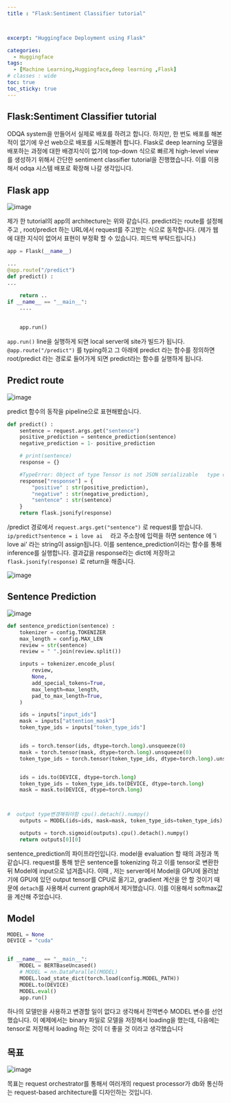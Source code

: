 ```yaml
---
title : "Flask:Sentiment Classifier tutorial"



excerpt: "Huggingface Deployment using Flask"

categories:
  - Huggingface
tags:
  - [Machine Learning,Huggingface,deep learning ,Flask]
# classes : wide
toc: true
toc_sticky: true
---
```

## Flask:Sentiment Classifier tutorial

ODQA system을 만들어서 실제로 배포를 하려고 합니다. 하지만, 한 번도 배포를 해본 적이 없기에 우선 web으로 배포를 시도해볼려 합니다. Flask로 deep learning 모델을 배포하는 과정에 대한 배경지식이 없기에 top-down 식으로 빠르게 high-level view를 생성하기 위해서 간단한 sentiment classifier tutorial을 진행했습니다. 이를 이용해서 odqa 시스템 배포로 확장해 나갈 생각입니다.



## Flask app

![image](https://user-images.githubusercontent.com/50165842/144746873-87661625-6cd1-45ed-be3b-9646ef0d185e.png)

제가 한 tutorial의 app의 architecture는 위와 같습니다. predict라는 route를 설정해주고 , root/predict 하는 URL에서 request를 주고받는 식으로 동작합니다. (제가 웹에 대한 지식이 없어서 표현이 부정확 할 수 있습니다. 피드백 부탁드립니다.)



```python
app = Flask(__name__)

...
@app.route("/predict")
def predict() :
...

	return ..
if __name__ == "__main__":
	....
	
	
    app.run()

```

`app.run()` line을 실행하게 되면 local server에 site가 빌드가 됩니다. `@app.route("/predict")` 를 typing하고 그 아래에 predict 라는 함수를 정의하면 root/predict 라는 경로로 들어가게 되면 predict라는 함수를 실행하게 됩니다.

## Predict route

![image](https://user-images.githubusercontent.com/50165842/144747174-1a0a5da4-2d4b-4f65-96d5-6b39ddc90fd4.png)

predict 함수의 동작을 pipeline으로 표현해봤습니다. 

```python
def predict() :
    sentence = request.args.get("sentence")
    positive_prediction = sentence_prediction(sentence)
    negative_prediction = 1- positive_prediction

    # print(sentence)
    response = {}

    #TypeError: Object of type Tensor is not JSON serializable   type change str
    response["response"] = {
        "positive" : str(positive_prediction),
        "negative" : str(negative_prediction),
        "sentence" : str(sentence)
    }
    return flask.jsonify(response)
```

/predict 경로에서 `request.args.get("sentence")` 로 request를 받습니다. `ip/predict?sentence = i love ai  ` 라고 주소창에 입력을 하면 sentence 에 'i love ai' 라는 string이 assign됩니다. 이를 sentence_prediction이라는 함수를 통해 inference를 실행합니다. 결과값을 response라는 dict에 저장하고 `flask.jsonify(response)` 로 return을 해줍니다. 

![image](https://user-images.githubusercontent.com/50165842/144747416-08b47571-916f-46f6-b513-86b99675f03c.png)



## Sentence Prediction

![image](https://user-images.githubusercontent.com/50165842/144747443-57c91d81-1c41-404b-bc74-a7509012292b.png)

```python
def sentence_prediction(sentence) :
    tokenizer = config.TOKENIZER
    max_length = config.MAX_LEN
    review = str(sentence)
    review = " ".join(review.split())

    inputs = tokenizer.encode_plus(
        review,
        None,
        add_special_tokens=True,
        max_length=max_length,
        pad_to_max_length=True,
    )

    ids = inputs["input_ids"]
    mask = inputs["attention_mask"]
    token_type_ids = inputs["token_type_ids"]


    ids = torch.tensor(ids, dtype=torch.long).unsqueeze(0)
    mask = torch.tensor(mask, dtype=torch.long).unsqueeze(0)
    token_type_ids = torch.tensor(token_type_ids, dtype=torch.long).unsqueeze(0)


    ids = ids.to(DEVICE, dtype=torch.long)
    token_type_ids = token_type_ids.to(DEVICE, dtype=torch.long)
    mask = mask.to(DEVICE, dtype=torch.long)



#  output type변경해줘야함 cpu().detach().numpy()
    outputs = MODEL(ids=ids, mask=mask, token_type_ids=token_type_ids)

    outputs = torch.sigmoid(outputs).cpu().detach().numpy()
    return outputs[0][0]
```

sentence_prediction의 파이프라인입니다. model을 evaluation 할 때의 과정과 똑같습니다. request를 통해 받은 sentence를 tokenizing 하고 이를 tensor로 변환한 뒤 Model에 input으로 넘겨줍니다. 이때 , 저는 server에서 Model을 GPU에 올려놨기에 GPU에 있던 output tensor를 CPU로 옮기고, gradient 계산을 안 할 것이기 때문에 `detach`를 사용해서 current graph에서 제거했습니다. 이를 이용해서 softmax값을 계산해 주었습니다.

## Model

```python
MODEL = None
DEVICE = "cuda"


if __name__ == "__main__":
    MODEL = BERTBaseUncased()
    # MODEL = nn.DataParallel(MODEL)
    MODEL.load_state_dict(torch.load(config.MODEL_PATH))
    MODEL.to(DEVICE)
    MODEL.eval()
    app.run()
```

하나의 모델만을 사용하고 변경할 일이 없다고 생각해서 전역변수 MODEL 변수를 선언했습니다.  이 예제에서는 binary 파일로 모델을 저장해서 loading을 했는데, 다음에는 tensor로 저장해서 loading 하는 것이 더 좋을 것 이라고 생각했습니다



## 목표

![image](https://user-images.githubusercontent.com/50165842/144747713-8a968d0a-5066-43f8-8eb6-e678103ce45b.png)

목표는 request orchestrator를 통해서 여러개의 request processor가 db와 통신하는 request-based architecture를 디자인하는 것입니다.  
